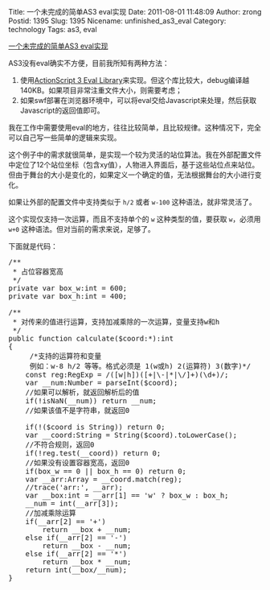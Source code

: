 Title: 一个未完成的简单AS3 eval实现
Date: 2011-08-01 11:48:09
Author: zrong
Postid: 1395
Slug: 1395
Nicename: unfinished_as3_eval
Category: technology
Tags: as3, eval

[一个未完成的简单AS3 eval实现](http://zengrong.net/post/1395.htm)

AS3没有eval确实不方便，目前我所知有两种方法：

1. 使用[ActionScript 3 Eval Library](http://eval.hurlant.com/)来实现。但这个库比较大，debug编译越140KB。如果项目非常注重文件大小，则需要考虑；
2. 如果swf部署在浏览器环境中，可以将eval交给Javascript来处理，然后获取Javascript的返回值即可。

我在工作中需要使用eval的地方，往往比较简单，且比较规律。这种情况下，完全可以自己写一些简单的逻辑来实现。

这个例子中的需求就很简单，是实现一个较为灵活的站位算法。我在外部配置文件中定位了12个站位坐标（包含xy值），人物进入界面后，基于这些站位点来站位。但由于舞台的大小是变化的，如果定义一个确定的值，无法根据舞台的大小进行变化。

如果让外部的配置文件中支持类似于 `h/2` 或者 `w-100` 这种语法，就非常灵活了。

这个实现仅支持一次运算，而且不支持单个的 `w` 这种类型的值，要获取 `w`，必须用 `w+0` 这种语法。但对当前的需求来说，足够了。

下面就是代码：<!--more-->

<pre lang="actionscript">
/**
 * 占位容器宽高
 */
private var box_w:int = 600;
private var box_h:int = 400;

/**
 * 对传来的值进行运算，支持加减乘除的一次运算，变量支持w和h
 */
public function calculate($coord:*):int
{
	 /*支持的运算符和变量
	 例如：w-8 h/2 等等。格式必须是 1(w或h) 2(运算符) 3(数字)*/
	const reg:RegExp = /([w|h])([+|\-|*|\/]+)(\d+)/;
	var __num:Number = parseInt($coord);
	//如果可以解析，就返回解析后的值
	if(!isNaN(__num)) return __num;
	//如果该值不是字符串，就返回0

	if(!($coord is String)) return 0;
	var __coord:String = String($coord).toLowerCase();
	//不符合规则，返回0
	if(!reg.test(__coord)) return 0;
	//如果没有设置容器宽高，返回0
	if(box_w == 0 || box_h == 0) return 0;
	var __arr:Array = __coord.match(reg);
	//trace('arr:', __arr);
	var __box:int = __arr[1] == 'w' ? box_w : box_h;
	__num = int(__arr[3]);
	//加减乘除运算
	if(__arr[2] == '+')
		return __box + __num;
	else if(__arr[2] == '-')
		return __box - __num;
	else if(__arr[2] == '*')
		return __box * __num;
	return int(__box/__num);
}
</pre>
